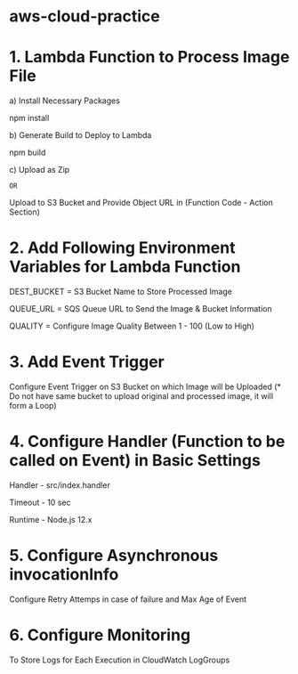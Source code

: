 # aws-cloud-practice

# 1. Lambda Function to Process Image File

a) Install Necessary Packages

  npm install
  
b) Generate Build to Deploy to Lambda

  npm build
  
c) Upload as Zip 

    OR
    
   Upload to S3 Bucket and Provide Object URL in (Function Code - Action Section)
   
# 2. Add Following Environment Variables for Lambda Function
  DEST_BUCKET = S3 Bucket Name to Store Processed Image
  
  QUEUE_URL = SQS Queue URL to Send the Image & Bucket Information
  
  QUALITY = Configure Image Quality Between 1 - 100 (Low to High)
  
  
# 3. Add Event Trigger 
  Configure Event Trigger on S3 Bucket on which Image will be Uploaded
  (* Do not have same bucket to upload original and processed image, it will form a Loop)

# 4. Configure Handler (Function to be called on Event) in Basic Settings
  Handler - src/index.handler
  
  Timeout - 10 sec
  
  Runtime - Node.js 12.x

# 5. Configure Asynchronous invocationInfo
  Configure Retry Attemps in case of failure and Max Age of Event
  
# 6. Configure Monitoring
  To Store Logs for Each Execution in CloudWatch LogGroups
